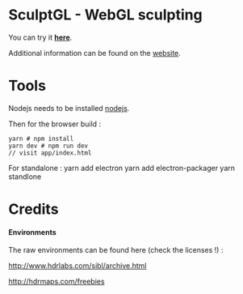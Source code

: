 SculptGL - WebGL sculpting
==========================

You can try it [**here**](http://stephaneginier.com/sculptgl).

Additional information can be found on the [website](http://stephaneginier.com/).

Tools
=====

Nodejs needs to be installed [nodejs](http://nodejs.org/).

Then for the browser build :

    yarn # npm install
    yarn dev # npm run dev
    // visit app/index.html

For standalone :
    yarn add electron
    yarn add electron-packager
    yarn standlone

Credits
=======

#### Environments

The raw environments can be found here (check the licenses !) :

http://www.hdrlabs.com/sibl/archive.html

http://hdrmaps.com/freebies
